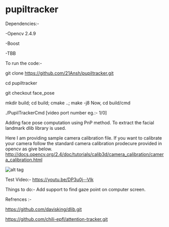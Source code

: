 # pupiltracker
  
  Dependencies:-

  -Opencv 2.4.9
  
  -Boost
  
  -TBB
  
  To run the code:-
  
  git clone https://github.com/21Ansh/pupiltracker.git
  
  cd pupiltracker
  
  git checkout face_pose
  
  mkdir build; cd build; cmake ..; make -j8
  Now,
  cd build/cmd
  
  ./PupilTrackerCmd [video port number eg.:- 1/0]
  
Adding face pose computation using PnP method. To extract the facial landmark dlib library is used.

Here I am providing sample camera calibration file. If you want to calibrate your camera follow the standard camera calibration prodecure provided in opencv as give below.
http://docs.opencv.org/2.4/doc/tutorials/calib3d/camera_calibration/camera_calibration.html
 
 
![alt tag](https://github.com/21Ansh/pupiltracker/blob/face_pose/sample.png)


Test Video:-
https://youtu.be/DP3u0j--Vlk

Things to do:-
Add support to find gaze point on computer screen.



Refrences :-

https://github.com/davisking/dlib.git

https://github.com/chili-epfl/attention-tracker.git
